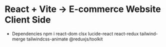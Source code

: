 # React + Vite -> E-commerce Website Client Side

- Dependencies
  npm i react-dom clsx lucide-react react-redux tailwind-merge tailwindcss-animate @reduxjs/toolkit
